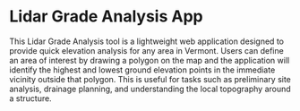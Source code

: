 # Lidar Grade Analysis App
This Lidar Grade Analysis tool is a lightweight web application designed to provide quick elevation analysis for any area in Vermont. Users can define an area of interest by drawing a polygon on the map and the application will identify the highest and lowest ground elevation points in the immediate vicinity outside that polygon. This is useful for tasks such as preliminary site analysis, drainage planning, and understanding the local topography around a structure.
